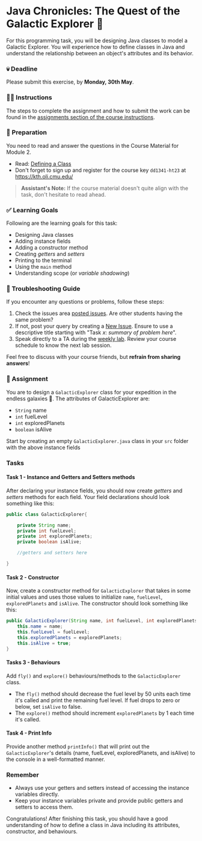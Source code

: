 # Java Chronicles: The Quest of the Galactic Explorer 🚀

For this programming task, you will be designing Java classes to model a Galactic Explorer. You will experience how to define classes in Java and understand the relationship between an object's attributes and its behavior.

### 💀 Deadline
Please submit this exercise, by **Monday, 30th May**.

### 👩‍🏫 Instructions
The steps to complete the assignment and how to submit the work can be found in the [assignments section of the course instructions](https://gits-15.sys.kth.se/inda-22/course-instructions#assignments).

### 📝 Preparation
You need to read and answer the questions in the Course Material for Module 2. 

- Read: [Defining a Class](https://kth.oli.cmu.edu/jcourse/webui/syllabus/module.do?context=f5e5a943ac1f088812f89ce315bac60)
- Don't forget to sign up and register for the course key `dd1341-ht23` at https://kth.oli.cmu.edu/

> **Assistant's Note:** If the course material doesn't quite align with the task, don't hesitate to read ahead.

### ✅ Learning Goals

Following are the learning goals for this task:
* Designing Java classes
* Adding instance fields
* Adding a constructor method
* Creating *getters* and *setters*
* Printing to the terminal
* Using the `main` method
* Understanding scope (or *variable shadowing*)

### 🚧 Troubleshooting Guide
If you encounter any questions or problems, follow these steps:

1. Check the issues area [posted issues](https://gits-15.sys.kth.se/inda-22/help/issues). Are other students having the same problem?
2. If not, post your query by creating a [New Issue](https://gits-15.sys.kth.se/inda-22/help/issues/new). Ensure to use a descriptive title starting with "Task *x*: *summary of problem here*".
3. Speak directly to a TA during the [weekly lab](https://queue.csc.kth.se/Queue/INDA). Review your course schedule to know the next lab session.

Feel free to discuss with your course friends, but **refrain from sharing answers**!


### 🌠 Assignment

You are to design a `GalacticExplorer` class for your expedition in the endless galaxies 🌌. The attributes of GalacticExplorer are:

- `String` name
- `int` fuelLevel
- `int` exploredPlanets
- `boolean` isAlive

Start by creating an empty `GalacticExplorer.java` class in your `src` folder with the above instance fields 

### Tasks
#### Task 1 - Instance and Getters and Setters methods
After declaring your instance fields, you should now create *getters* and *setters* methods for each field. Your field declarations should look something like this:

```Java
public class GalacticExplorer{

    private String name;
    private int fuelLevel;
    private int exploredPlanets;
    private boolean isAlive;

    //getters and setters here

}
```
#### Task 2 - Constructor
Now, create a constructor method for `GalacticExplorer` that takes in some initial values and uses those values to initialize `name`, `fuelLevel`, `exploredPlanets` and `isAlive`. The constructor should look something like this:

```Java
public GalacticExplorer(String name, int fuelLevel, int exploredPlanets){
    this.name = name;
    this.fuelLevel = fuelLevel;
    this.exploredPlanets = exploredPlanets;
    this.isAlive = true;
}
```

#### Tasks 3 - Behaviours
Add `fly()` and `explore()` behaviours/methods to the `GalacticExplorer` class.
- The `fly()` method should decrease the fuel level by 50 units each time it's called and print the remaining fuel level. If fuel drops to zero or below, set `isAlive` to false.
- The `explore()` method should increment `exploredPlanets` by 1 each time it's called.

#### Task 4 - Print Info
Provide another method `printInfo()` that will print out the `GalacticExplorer`'s details (name, fuelLevel, exploredPlanets, and isAlive) to the console in a well-formatted manner.

### Remember

- Always use your getters and setters instead of accessing the instance variables directly.
- Keep your instance variables private and provide public getters and setters to access them.

Congratulations! After finishing this task, you should have a good understanding of how to define a class in Java including its attributes, constructor, and behaviours.